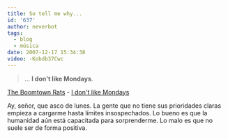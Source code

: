 ```yaml
---
title: So tell me why...
id: '637'
author: neverbot
tags:
  - blog
  - música
date: 2007-12-17 15:34:38
video: -Kobdb37Cwc
---
```


> ... **I don't like Mondays**.

[The Boomtown Rats](http://www.last.fm/music/The+Boomtown+Rats) - [I don't like Mondays](http://www.last.fm/music/The+Boomtown+Rats/_/I+Don't+Like+Mondays)

Ay, señor, que asco de lunes. La gente que no tiene sus prioridades claras empieza a cargarme hasta límites insospechados. Lo bueno es que la humanidad aún está capacitada para sorprenderme. Lo malo es que no suele ser de forma positiva.
